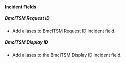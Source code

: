 
#### Incident Fields

##### BmcITSM Request ID

- Add aliases to BmcITSM Request ID incident field.
##### BmcITSM Display ID

- Add aliases to the BmcITSM Display ID incident field.
